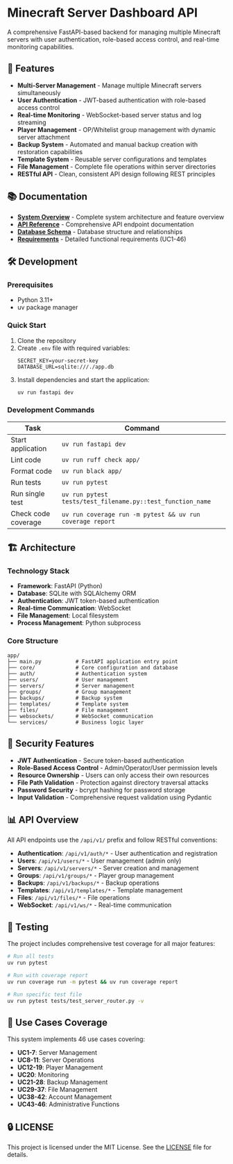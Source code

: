 # Minecraft Server Dashboard API

A comprehensive FastAPI-based backend for managing multiple Minecraft servers with user authentication, role-based access control, and real-time monitoring capabilities.

## 🚀 Features

- **Multi-Server Management** - Manage multiple Minecraft servers simultaneously
- **User Authentication** - JWT-based authentication with role-based access control
- **Real-time Monitoring** - WebSocket-based server status and log streaming
- **Player Management** - OP/Whitelist group management with dynamic server attachment
- **Backup System** - Automated and manual backup creation with restoration capabilities
- **Template System** - Reusable server configurations and templates
- **File Management** - Complete file operations within server directories
- **RESTful API** - Clean, consistent API design following REST principles

## 📚 Documentation

- [**System Overview**](docs/system-overview.md) - Complete system architecture and feature overview
- [**API Reference**](docs/api-reference.md) - Comprehensive API endpoint documentation
- [**Database Schema**](docs/database-schema.md) - Database structure and relationships
- [**Requirements**](docs/requirements.md) - Detailed functional requirements (UC1-46)

## 🛠️ Development

### Prerequisites

- Python 3.11+
- uv package manager

### Quick Start

1. Clone the repository
2. Create `.env` file with required variables:
   ```env
   SECRET_KEY=your-secret-key
   DATABASE_URL=sqlite:///./app.db
   ```
3. Install dependencies and start the application:
   ```bash
   uv run fastapi dev
   ```

### Development Commands

| Task              | Command                       |
|-------------------|-------------------------------|
| Start application | `uv run fastapi dev`          |
| Lint code         | `uv run ruff check app/`      |
| Format code       | `uv run black app/`           |
| Run tests         | `uv run pytest`               |
| Run single test   | `uv run pytest tests/test_filename.py::test_function_name` |
| Check code coverage | `uv run coverage run -m pytest && uv run coverage report` |

## 🏗️ Architecture

### Technology Stack
- **Framework**: FastAPI (Python)
- **Database**: SQLite with SQLAlchemy ORM
- **Authentication**: JWT token-based authentication
- **Real-time Communication**: WebSocket
- **File Management**: Local filesystem
- **Process Management**: Python subprocess

### Core Structure
```
app/
├── main.py           # FastAPI application entry point
├── core/             # Core configuration and database
├── auth/             # Authentication system
├── users/            # User management
├── servers/          # Server management
├── groups/           # Group management
├── backups/          # Backup system
├── templates/        # Template system
├── files/            # File management
├── websockets/       # WebSocket communication
└── services/         # Business logic layer
```

## 🔐 Security Features

- **JWT Authentication** - Secure token-based authentication
- **Role-Based Access Control** - Admin/Operator/User permission levels
- **Resource Ownership** - Users can only access their own resources
- **File Path Validation** - Protection against directory traversal attacks
- **Password Security** - bcrypt hashing for password storage
- **Input Validation** - Comprehensive request validation using Pydantic

## 📊 API Overview

All API endpoints use the `/api/v1/` prefix and follow RESTful conventions:

- **Authentication**: `/api/v1/auth/*` - User authentication and registration
- **Users**: `/api/v1/users/*` - User management (admin only)
- **Servers**: `/api/v1/servers/*` - Server creation and management
- **Groups**: `/api/v1/groups/*` - Player group management
- **Backups**: `/api/v1/backups/*` - Backup operations
- **Templates**: `/api/v1/templates/*` - Template management
- **Files**: `/api/v1/files/*` - File operations
- **WebSocket**: `/api/v1/ws/*` - Real-time communication

## 🧪 Testing

The project includes comprehensive test coverage for all major features:

```bash
# Run all tests
uv run pytest

# Run with coverage report
uv run coverage run -m pytest && uv run coverage report

# Run specific test file
uv run pytest tests/test_server_router.py -v
```

## 🎯 Use Cases Coverage

This system implements 46 use cases covering:

- **UC1-7**: Server Management
- **UC8-11**: Server Operations
- **UC12-19**: Player Management
- **UC20**: Monitoring
- **UC21-28**: Backup Management
- **UC29-37**: File Management
- **UC38-42**: Account Management
- **UC43-46**: Administrative Functions

## 🔒 LICENSE
This project is licensed under the MIT License. See the [LICENSE](./LICENSE) file for details.
